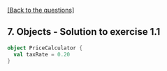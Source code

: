 [[Back to the questions]](../../07.%20Objects.md#exercise-1)

## 7. Objects - Solution to exercise 1.1

```scala
object PriceCalculator {
  val taxRate = 0.20
}
```
